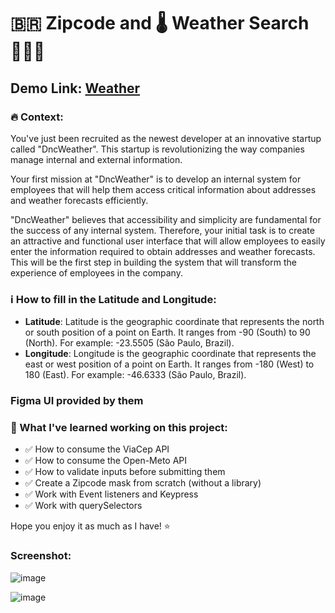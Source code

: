# 🇧🇷 Zipcode and 🌡️ Weather Search 👨🏻‍💻

## Demo Link: [Weather](https://main--weatherth.netlify.app/)

### 🔥 Context:
You've just been recruited as the newest developer at an innovative startup called "DncWeather". This startup is revolutionizing the way companies manage internal and external information.

Your first mission at "DncWeather" is to develop an internal system for employees that will help them access critical information about addresses and weather forecasts efficiently.

"DncWeather" believes that accessibility and simplicity are fundamental for the success of any internal system. Therefore, your initial task is to create an attractive and functional user interface that will allow employees to easily enter the information required to obtain addresses and weather forecasts. This will be the first step in building the system that will transform the experience of employees in the company.

### ℹ️ How to fill in the Latitude and Longitude:
- **Latitude**: Latitude is the geographic coordinate that represents the north or south position of a point on Earth. It ranges from -90 (South) to 90 (North). For example: -23.5505 (São Paulo, Brazil).
- **Longitude**: Longitude is the geographic coordinate that represents the east or west position of a point on Earth. It ranges from -180 (West) to 180 (East). For example: -46.6333 (São Paulo, Brazil).

### Figma UI provided by them

### 🧠 What I've learned working on this project:
- ✅ How to consume the ViaCep API
- ✅ How to consume the Open-Meto API
- ✅ How to validate inputs before submitting them
- ✅ Create a Zipcode mask from scratch (without a library)
- ✅ Work with Event listeners and Keypress
- ✅ Work with querySelectors

Hope you enjoy it as much as I have! ⭐

### Screenshot:
![image](https://github.com/thiagomorais16/pageWeather/assets/118579263/e85102f5-f82a-4689-8c4c-b97d8db5d6f8)

![image](https://github.com/thiagomorais16/pageWeather/assets/118579263/32095ce3-4fde-4f4d-aadd-48f339c4524e)

